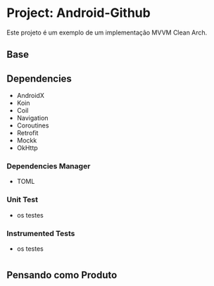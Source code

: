 # Project: Android-Github

Este projeto é um exemplo de um implementação MVVM Clean Arch.

## **Base**


## **Dependencies**

 - AndroidX
 - Koin
 - Coil
 - Navigation
 - Coroutines
 - Retrofit
 - Mockk
 - OkHttp

### **Dependencies Manager**
 - TOML

### **Unit Test**
 - os testes
  
### **Instrumented Tests**
 - os testes

#
## Pensando como Produto



